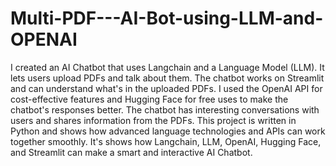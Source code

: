 # Multi-PDF---AI-Bot-using-LLM-and-OPENAI


I created an AI Chatbot that uses Langchain and a Language Model (LLM). It lets users upload PDFs and talk about them. The chatbot works on Streamlit and can understand what's in the uploaded PDFs. I used the OpenAI API for cost-effective features and Hugging Face for free uses to make the chatbot's responses better. The chatbot has interesting conversations with users and shares information from the PDFs. This project is written in Python and shows how advanced language technologies and APIs can work together smoothly. It's shows how Langchain, LLM, OpenAI, Hugging Face, and Streamlit can make a smart and interactive AI Chatbot.
